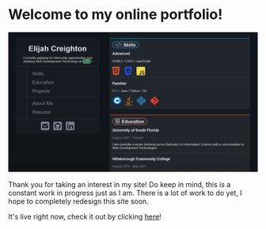# Welcome to my online portfolio!
![A screenshot of the portfolio site](images/screenshot.png)

Thank you for taking an interest in my site! Do keep in mind, this is a constant work in progress just as I am.
There is a lot of work to do yet, I hope to completely redesign this site soon.

It's live right now, check it out by clicking [here](https://creightoneli.github.io)!